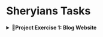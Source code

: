 # Sheryians Tasks  

<details>  
  <summary><strong>🎯Project Exercise 1: Blog Website</strong></summary>  

  - **📌 Topic Covered:** HTML  
  - **📝 Description:**  
    Build a simple blog webpage that includes essential HTML elements such as:  
    - Headings (`<h1>`, `<h2>`, etc.)  
    - Paragraphs (`<p>`)  
    - Unordered and Ordered Lists (`<ul>`, `<ol>`)  
    - Links (`<a>`)  
    - Images (`<img>`)  
    - The page should start with a `DOCTYPE` declaration and include the `<html>`, `<head>`, and `<body>` tags.  

  - **💡 Skills Covered:**  
    - HTML structure  `<html>`, `<head>`,`<body>`
    - Embedding media  

</details>
